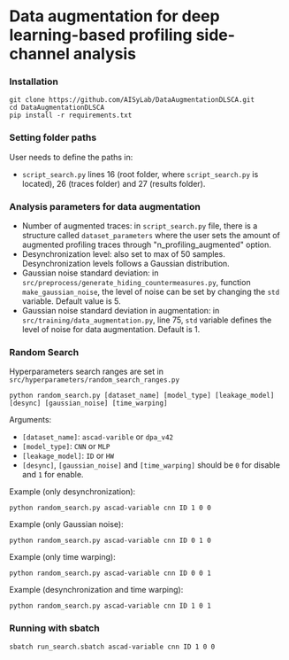 # Data augmentation for deep learning-based profiling side-channel analysis

### Installation

```
git clone https://github.com/AISyLab/DataAugmentationDLSCA.git
cd DataAugmentationDLSCA
pip install -r requirements.txt
```

### Setting folder paths

User needs to define the paths in:
- ```script_search.py``` lines 16 (root folder, where ```script_search.py``` is located), 26 (traces folder) and 27 (results folder).

### Analysis parameters for data augmentation

- Number of augmented traces: in ```script_search.py``` file, there is a structure called ```dataset_parameters``` where the user sets the amount of augmented profiling traces through "n_profiling_augmented" option. 
- Desynchronization level: also set to max of 50 samples. Desynchronization levels follows a Gaussian distribution.
- Gaussian noise standard deviation: in ```src/preprocess/generate_hiding_countermeasures.py```, function ```make_gaussian_noise```, the level of noise can be set by changing the ```std``` variable. Default value is 5.
- Gaussian noise standard deviation in augmentation: in ```src/training/data_augmentation.py```, line 75, ```std``` variable defines the level of noise for data augmentation. Default is 1.

### Random Search

Hyperparameters search ranges are set in ```src/hyperparameters/random_search_ranges.py```

```
python random_search.py [dataset_name] [model_type] [leakage_model] [desync] [gaussian_noise] [time_warping] 
```

Arguments:
- ```[dataset_name]```: ```ascad-varible``` or ```dpa_v42```
- ```[model_type]```: ```CNN``` or ```MLP```
- ```[leakage_model]```: ```ID``` or ```HW```
- ```[desync]```, ```[gaussian_noise]``` and ```[time_warping]``` should be ```0``` for disable and ```1``` for enable.

Example (only desynchronization):

```
python random_search.py ascad-variable cnn ID 1 0 0 
```

Example (only Gaussian noise):

```
python random_search.py ascad-variable cnn ID 0 1 0 
```

Example (only time warping):

```
python random_search.py ascad-variable cnn ID 0 0 1 
```

Example (desynchronization and time warping):

```
python random_search.py ascad-variable cnn ID 1 0 1 
```


### Running with sbatch

```
sbatch run_search.sbatch ascad-variable cnn ID 1 0 0 
```


